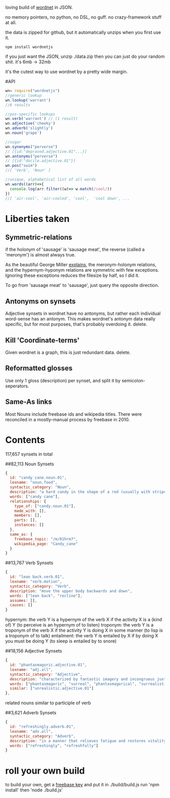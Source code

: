 

loving build of [wordnet](http://wordnet.princeton.edu/) in JSON.

no memory pointers, no python, no DSL, no guff. no crazy-framework stuff at all.

the data is zipped for github, but it automatically unzips when you first use it.

    npm install wordnetjs

if you just want the JSON, unzip ./data.zip
then you can just do your random shit.
it's 6mb -> 32mb

it's the cutest way to use wordnet by a pretty wide margin.

#API
````javascript
wn= require("wordnetjs")
//generic lookup
wn.lookup('warrant')
//6 results

//pos-specific lookups
wn.verb('warrant') // (1 result)
wn.adjective('cheeky')
wn.adverb('slightly')
wn.noun('grape')

//sugar
wn.synonyms("perverse")
// [{id:"depraved.adjective.01"...}]
wn.antonyms("perverse")
// [{id:"docile.adjective.01"}]
wn.pos("swim")
//[ 'Verb', 'Noun' ]

//unique, alphabetical list of all words
wn.words((arr)=>{
  console.log(arr.filter((w)=> w.match(/cool/))
})
//[ 'air-cool', 'air-cooled', 'cool',  'cool down', ...

````


# Liberties taken

## Symmetric-relations
if the holonym of 'sausage' is 'sausage meat', the reverse (called a 'meronym') is almost always true.

As the beautiful George Miller [explains](http://books.google.ca/books?id=Rehu8OOzMIMC), the meronym-holonym relations, and the hypernym-hyponym relations are symmetric with few exceptions. Ignoring these exceptions reduces the filesize by half, so I did it.

To go from 'sausage meat' to 'sausage', just query the opposite direction.

## Antonyms on synsets
Adjective synsets in wordnet have no antonyms, but rather each individual word-sense has an antonym. This makes wordnet's antonym data really specific, but for most purposes, that's probably overdoing it. delete.

## Kill 'Coordinate-terms'
Given wordnet is a graph, this is just redundant data. delete.

## Reformatted glosses
Use only 1 gloss (description) per synset, and split it by semicolon-seperators.

## Same-As links
Most Nouns include freebase ids and wikipedia titles. There were reconciled in a mostly-manual process by freebase in 2010.



# Contents

117,657 synsets in total

##82,113 Noun Synsets
````javascript
{
  id: "candy cane.noun.01",
  lexname: "noun.food",
  syntactic_category: "Noun",
  description: "a hard candy in the shape of a rod (usually with stripes)",
  words: ["candy cane"],
  relationships: {
    type_of: ["candy.noun.01"],
    made_with: [],
    members: [],
    parts: [],
    instances: []
  },
  same_as: {
    freebase_topic: "/m/01hrm7",
    wikipedia_page: "Candy_cane"
  }
}
````

##13,767 Verb Synsets
````javascript
{
  id: "lean back.verb.01",
  lexname: "verb.motion",
  syntactic_category: "Verb",
  description: "move the upper body backwards and down",
  words: ["lean back", "recline"],
  assumes: [],
  causes: []
}
````
hypernym: the verb Y is a hypernym of the verb X if the activity X is a (kind of) Y (to perceive is an hypernym of to listen)
troponym: the verb Y is a troponym of the verb X if the activity Y is doing X in some manner (to lisp is a troponym of to talk)
entailment: the verb Y is entailed by X if by doing X you must be doing Y (to sleep is entailed by to snore)

##18,156 Adjective Synsets
````javascript
{
  id: "phantasmagoric.adjective.01",
  lexname: "adj.all",
  syntactic_category: "Adjective",
  description: "characterized by fantastic imagery and incongruous juxtapositions",
  words: ["phantasmagoric", "surreal", "phantasmagorical", "surrealistic"],
  similar: ["unrealistic.adjective.01"]
},
````
related nouns
similar to
participle of verb


##3,621 Adverb Synsets
````javascript
{
  id: "refreshingly.adverb.01",
  lexname: "adv.all",
  syntactic_category: "Adverb",
  description: "in a manner that relieves fatigue and restores vitality",
  words: ["refreshingly", "refreshfully"]
}
````


# roll your own build
to build your own, get a [freebase key](https://code.google.com/apis/console/?pli=1) and put it in ./build/build.js
run 'npm install'
then 'node ./build.js'
